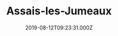 ---
date: 2019-08-12T09:23:31.000Z
title: Assais-les-Jumeaux
latitude: 46.78823775471482
longitude: -0.05947951487014193
category: checkin
---